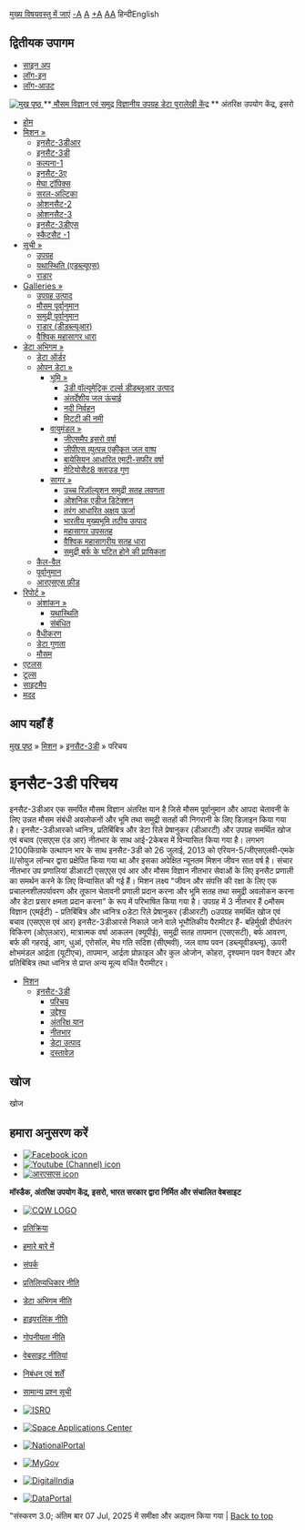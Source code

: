 [मुख्य विषयवस्तु में जाएं](https://www.mosdac.gov.in/insat-3d-introduction?language=hi#main-content "Skip to main Content")
[-A](javascript:;) [A](javascript:;) [+A](javascript:;)
[A](javascript:drupalHighContrast.enableStyles\(\))[A](javascript:drupalHighContrast.disableStyles\(\))
हिन्दीEnglish
## द्वितीयक उपागम
  * [साइन अप](https://www.mosdac.gov.in/internal/registration?language=hi)
  * [लॉग-इन](https://www.mosdac.gov.in/internal/uops?language=hi)
  * [लॉग-आउट](https://www.mosdac.gov.in/internal/logout?language=hi)

[ ![मुख पृष्ठ](https://www.mosdac.gov.in/sites/default/files/mosdac_small.png) ](https://www.mosdac.gov.in/?language=hi "मुख पृष्ठ")
**[ मौसम विज्ञान एवं समुद्र विज्ञानीय उपग्रह डेटा पुरालेखी केंद्र](https://www.mosdac.gov.in/?language=hi "मुख पृष्ठ") **
अंतरिक्ष उपयोग केंद्र, इसरो 
  * [होम](https://www.mosdac.gov.in/?language=hi)
  * [मिशन »](https://www.mosdac.gov.in/insat-3d-introduction?language=hi)
    * [इनसैट-3डीआर](https://www.mosdac.gov.in/insat-3dr?language=hi)
    * [इनसैट-3डी](https://www.mosdac.gov.in/insat-3d?language=hi)
    * [कल्पना-1](https://www.mosdac.gov.in/kalpana-1?language=hi)
    * [इनसैट-3ए](https://www.mosdac.gov.in/insat-3a?language=hi)
    * [मेघा ट्रॉपिक्स](https://www.mosdac.gov.in/megha-tropiques?language=hi)
    * [सरल-अल्टिका](https://www.mosdac.gov.in/saral-altika?language=hi)
    * [ओशनसैट-2](https://www.mosdac.gov.in/oceansat-2?language=hi)
    * [ओशनसैट-3](https://www.mosdac.gov.in/oceansat-3?language=hi)
    * [इनसैट-3डीएस](https://www.mosdac.gov.in/insat-3ds?language=hi)
    * [स्कैटसैट -1](https://www.mosdac.gov.in/scatsat-1?language=hi)
  * [सूची »](https://www.mosdac.gov.in/insat-3d-introduction?language=hi)
    * [उपग्रह](https://www.mosdac.gov.in/internal/catalog-satellite?language=hi)
    * [यथास्थिति (एडब्ल्यूएस)](https://www.mosdac.gov.in/internal/catalog-insitu?language=hi)
    * [राडार](https://www.mosdac.gov.in/internal/catalog-radar?language=hi)
  * [Galleries »](https://www.mosdac.gov.in/insat-3d-introduction?language=hi)
    * [ उपग्रह उत्पाद](https://www.mosdac.gov.in/internal/gallery?language=hi)
    * [मौसम पूर्वानुमान](https://www.mosdac.gov.in/internal/gallery/weather?language=hi)
    * [समुद्री पूर्वानुमान](https://www.mosdac.gov.in/internal/gallery/ocean?language=hi)
    * [राडार (डीडब्ल्यूआर)](https://www.mosdac.gov.in/internal/gallery/dwr?language=hi)
    * [वैश्विक महासागर धारा](https://www.mosdac.gov.in/internal/gallery/current?language=hi)
  * [डेटा अभिगम »](https://www.mosdac.gov.in/insat-3d-introduction?language=hi)
    * [डेटा ऑर्डर](https://www.mosdac.gov.in/internal/uops?language=hi)
    * [ओपन डेटा »](https://www.mosdac.gov.in/insat-3d-introduction?language=hi)
      * [भूमि »](https://www.mosdac.gov.in/insat-3d-introduction?language=hi)
        * [3डी वॉल्यूमेट्रिक टर्ल्स डीडब्लूआर उत्पाद](https://www.mosdac.gov.in/3d-volumetric-terls-dwrproduct?language=hi)
        * [अंतर्देशीय जल ऊंचाई](https://www.mosdac.gov.in/inland-water-height?language=hi)
        * [नदी निर्वहन](https://www.mosdac.gov.in/river-discharge?language=hi)
        * [मिटटी की नमी](https://www.mosdac.gov.in/soil-moisture-0?language=hi)
      * [वायुमंडल »](https://www.mosdac.gov.in/insat-3d-introduction?language=hi)
        * [जीएसमैप इसरो वर्षा](https://www.mosdac.gov.in/gsmap-isro-rain?language=hi)
        * [जीपीएस व्युत्पन्न एकीकृत जल वाष्प](https://www.mosdac.gov.in/gps-derived-integrated-water-vapour?language=hi)
        * [बायेसियन आधारित एमटी-सफीर वर्षा](https://www.mosdac.gov.in/bayesian-based-mt-saphir-rainfall?language=hi)
        * [मेटियोसैट8 क्लाउड गुण](https://www.mosdac.gov.in/meteosat8-cloud-properties?language=hi)
      * [सागर »](https://www.mosdac.gov.in/insat-3d-introduction?language=hi)
        * [उच्च रिज़ॉल्यूशन समुद्री सतह लवणता](https://www.mosdac.gov.in/high-resolution-sea-surface-salinity?language=hi)
        * [ओशनिक एडीज डिटेक्शन](https://www.mosdac.gov.in/oceanic-eddies-detection?language=hi)
        * [तरंग आधारित अक्षय ऊर्जा](https://www.mosdac.gov.in/wave-based-renewable-energy?language=hi)
        * [भारतीय मुख्यभूमि तटीय उत्पाद](https://www.mosdac.gov.in/indian-mainland-coastal-product?language=hi)
        * [महासागर उपसतह](https://www.mosdac.gov.in/global-ocean-surface-current?language=hi)
        * [वैश्विक महासागरीय सतह धारा](https://www.mosdac.gov.in/ocean-subsurface?language=hi)
        * [समुद्री बर्फ के घटित होने की प्रायिकता](https://www.mosdac.gov.in/sea-ice-occurrence-probability?language=hi)
    * [कैल-वैल](https://www.mosdac.gov.in/internal/calval-data?language=hi)
    * [पूर्वानुमान](https://www.mosdac.gov.in/internal/forecast-menu?language=hi)
    * [ आरएसएस फ़ीड](https://www.mosdac.gov.in/rss-feed?language=hi "
आरएसएस फ़ीड")
  * [रिपोर्ट »](https://www.mosdac.gov.in/insat-3d-introduction?language=hi)
    * [अंशांकन »](https://www.mosdac.gov.in/insat-3d-introduction?language=hi)
      * [यथास्थिति](https://www.mosdac.gov.in/insitu?language=hi)
      * [संबंधित](https://www.mosdac.gov.in/calibration-reports?language=hi)
    * [वैधीकरण](https://www.mosdac.gov.in/validation-reports?language=hi)
    * [डेटा गुणता](https://www.mosdac.gov.in/data-quality?language=hi)
    * [मौसम](https://www.mosdac.gov.in/weather-reports?language=hi)
  * [एटलस](https://www.mosdac.gov.in/atlases?language=hi)
  * [टूल्स](https://www.mosdac.gov.in/tools?language=hi)
  * [साइटमैप](https://www.mosdac.gov.in/sitemap?language=hi)
  * [मदद](https://www.mosdac.gov.in/help?language=hi)


## आप यहाँ हैं
[मुख पृष्ठ](https://www.mosdac.gov.in/?language=hi) » [मिशन](https://www.mosdac.gov.in/insat-3d-introduction?language=hi) » [इनसैट-3डी](https://www.mosdac.gov.in/insat-3d?language=hi) » परिचय
# इनसैट-3डी परिचय
इनसैट-3डीआर एक समर्पित मौसम विज्ञान अंतरिक्ष यान है जिसे मौसम पूर्वानुमान और आपदा चेतावनी के लिए उन्नत मौसम संबंधी अवलोकनों और भूमि तथा समुद्री सतहों की निगरानी के लिए डिज़ाइन किया गया है। इनसैट-3डीआरको ध्वनित्र, प्रतिबिंबित्र और डेटा रिले प्रेषानुकर (डीआरटी) और उपग्रह समर्थित खोज एवं बचाव (एसएएस एंड आर) नीतभार के साथ आई-2केबस में विन्यासित किया गया है। लगभग 2100किग्राके उत्थापन भार के साथ इनसैट-3डी को 26 जुलाई, 2013 को एरियन-5/जीएसएलवी-एमके II/सोयुज लॉन्चर द्वारा प्रक्षेपित किया गया था और इसका अपेक्षित न्यूनतम मिशन जीवन सात वर्ष है। संचार नीतभार उप प्रणालियां डीआरटी एसएएस एवं आर और मौसम विज्ञान नीतभार सेवाओं के लिए इनसैट प्रणाली का समर्थन करने के लिए विन्यासित की गई हैं।
मिशन लक्ष्य "जीवन और संपत्ति की रक्षा के लिए एक प्रचालनशीलपर्यावरण और तूफान चेतावनी प्रणाली प्रदान करना और भूमि सतह तथा समुद्री अवलोकन करना और डेटा प्रसार क्षमता प्रदान करना" के रूप में परिभाषित किया गया है।
उपग्रह में 3 नीतभार हैं
oमौसम विज्ञान (एमईटी) - प्रतिबिंबित्र और ध्वनित्र
oडेटा रिले प्रेषानुकर (डीआरटी)
oउपग्रह समर्थित खोज एवं बचाव (एसएएस एवं आर)
इनसैट-3डीआरसे निकाले जाने वाले भूभौतिकीय पैरामीटर हैं- बहिर्मुखी दीर्घतरंग विकिरण (ओएलआर), मात्रात्मक वर्षा आकलन (क्यूपीई), समुद्री सतह तापमान (एसएसटी), बर्फ आवरण, बर्फ की गहराई, आग, धुआं, एरोसॉल, मेघ गति सदिश (सीएमवी), जल वाष्प पवन (डब्ल्यूवीडब्ल्यू), ऊपरी क्षोभमंडल आर्द्रता (यूटीएच), तापमान, आर्द्रता प्रोफ़ाइल और कुल ओजोन, कोहरा, दृश्यमान पवन वैक्टर और प्रतिबिंबित्र तथा ध्वनित्र से प्राप्त अन्य मूल्य वर्धित पैरामीटर।
  * [मिशन](https://www.mosdac.gov.in/insat-3d-introduction?language=hi)
    * [इनसैट-3डी](https://www.mosdac.gov.in/insat-3d?language=hi)
      * [परिचय](https://www.mosdac.gov.in/insat-3d-introduction?language=hi)
      * [उद्देश्य](https://www.mosdac.gov.in/insat-3d-objectives?language=hi)
      * [अंतरिक्ष यान](https://www.mosdac.gov.in/insat-3d-spacecraft?language=hi)
      * [नीतभार](https://www.mosdac.gov.in/insat-3d-payloads?language=hi)
      * [डेटा उत्पाद](https://www.mosdac.gov.in/internal/catalog-insat3d?language=hi)
      * [दस्तावेज़](https://www.mosdac.gov.in/insat-3d-references?language=hi)


## खोज
खोज 
## हमारा अनुसरण करें
  * [![Facebook icon](https://www.mosdac.gov.in/sites/all/modules/social_media_links/libraries/elegantthemes/PNG/facebook.png)](https://www.facebook.com/mosdac.sac.isro "Facebook")
  * [![Youtube \(Channel\) icon](https://www.mosdac.gov.in/sites/all/modules/social_media_links/libraries/elegantthemes/PNG/youtube.png)](http://www.youtube.com/channel/UCDVkai9WIgY2ZgrlF_08Yeg "Youtube \(Channel\)")
  * [![आरएसएस icon](https://www.mosdac.gov.in/sites/all/modules/social_media_links/libraries/elegantthemes/PNG/rss.png)](https://www.mosdac.gov.in/?language=hirss.xml "आरएसएस")


**मॉस्डैक, अंतरिक्ष उपयोग केंद्र, इसरो, भारत सरकार द्वारा निर्मित और संचालित वेबसाइट**
  * [![CQW LOGO](https://www.mosdac.gov.in/docs/cqw_logo.gif)](https://www.mosdac.gov.in/docs/STQC.pdf "Quality Certificate")


  * [प्रतिक्रिया](https://www.mosdac.gov.in/mosdac-feedback?language=hi)
  * [हमारे बारे में](https://www.mosdac.gov.in/about-us?language=hi)
  * [संपर्क](https://www.mosdac.gov.in/contact-us?language=hi)
  * [प्रतिलिप्यधिकार नीति](https://www.mosdac.gov.in/node/1268?language=hi)
  * [डेटा अभिगम नीति](https://www.mosdac.gov.in/node/1267?language=hi)
  * [हाइपरलिंक नीति](https://www.mosdac.gov.in/node/1269?language=hi)
  * [गोपनीयता नीति](https://www.mosdac.gov.in/node/1270?language=hi)
  * [वेबसाइट नीतियां](https://www.mosdac.gov.in/website-policies?language=hi)
  * [निबंधन एवं शर्तें](https://www.mosdac.gov.in/node/1271?language=hi)
  * [सामान्य प्रश्न सूची](https://www.mosdac.gov.in/faq-page?language=hi)


  * [![ISRO](https://www.mosdac.gov.in/sites/default/files/styles/thumbnail/public/logo-transparent.png?itok=IUS20l-w)](http://www.isro.gov.in)
  * [![Space Applications Center](https://www.mosdac.gov.in/sites/default/files/styles/thumbnail/public/saclogo.png?itok=_Jv4AuIn)](http://www.sac.gov.in)
  * [![NationalPortal](https://www.mosdac.gov.in/sites/default/files/styles/thumbnail/public/india-gov_0.png?itok=yssAPH3m)](http://www.india.gov.in)
  * [![MyGov](https://www.mosdac.gov.in/sites/default/files/styles/thumbnail/public/mygov_0.png?itok=Po-dzdT3)](http://mygov.in/)
  * [![DigitalIndia](https://www.mosdac.gov.in/sites/default/files/styles/thumbnail/public/digital-india_0.png?itok=ntlP7atE)](http://www.digitalindia.gov.in/)
  * [![DataPortal](https://www.mosdac.gov.in/sites/default/files/styles/thumbnail/public/data-gov.png?itok=qYA78FgB)](http://data.gov.in)


"संस्करण 3.0; अंतिम बार 07 Jul, 2025 में समीक्षा और अद्यतन किया गया | 
[](https://www.mosdac.gov.in/insat-3d-introduction?language=hi "Previous")[](https://www.mosdac.gov.in/insat-3d-introduction?language=hi "अगला")
[](https://www.mosdac.gov.in/insat-3d-introduction?language=hi)
[](https://www.mosdac.gov.in/insat-3d-introduction?language=hi "Previous")[](https://www.mosdac.gov.in/insat-3d-introduction?language=hi "अगला")
[](https://www.mosdac.gov.in/insat-3d-introduction?language=hi "Close")[](https://www.mosdac.gov.in/insat-3d-introduction?language=hi)[](https://www.mosdac.gov.in/insat-3d-introduction?language=hi)[](https://www.mosdac.gov.in/insat-3d-introduction?language=hi "Pause Slideshow")[](https://www.mosdac.gov.in/insat-3d-introduction?language=hi "Play Slideshow")
[Back to top](https://www.mosdac.gov.in/insat-3d-introduction?language=hi#top)
